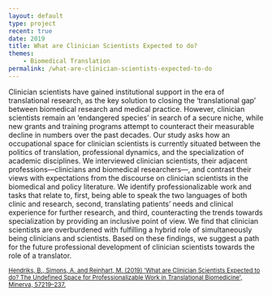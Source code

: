 ```yaml
---
layout: default
type: project
recent: true
date: 2019
title: What are Clinician Scientists Expected to do?
themes: 
    - Biomedical Translation
permalink: /what-are-clinician-scientists-expected-to-do
---
```


Clinician scientists have gained institutional support in the era of translational research, as the key solution to closing the ‘translational gap’ between biomedical research and medical practice. However, clinician scientists remain an ‘endangered species’ in search of a secure niche, while new grants and training programs attempt to counteract their measurable decline in numbers over the past decades. Our study asks how an occupational space for clinician scientists is currently situated between the politics of translation, professional dynamics, and the specialization of academic disciplines. We interviewed clinician scientists, their adjacent professions—clinicians and biomedical researchers—, and contrast their views with expectations from the discourse on clinician scientists in the biomedical and policy literature. We identify professionalizable work and tasks that relate to, first, being able to speak the two languages of both clinic and research, second, translating patients’ needs and clinical experience for further research, and third, counteracting the trends towards specialization by providing an inclusive point of view. We find that clinician scientists are overburdened with fulfilling a hybrid role of simultaneously being clinicians and scientists. Based on these findings, we suggest a path for the future professional development of clinician scientists towards the role of a translator.

<small>
    <a href="https://doi.org/10.1007/s11024-019-09367-4">
        Hendriks, B., Simons, A. and Reinhart, M. (2019) 'What are Clinician Scientists Expected to do? The Undefined Space for Professionalizable Work in Translational Biomedicine', Minerva, 57219–237.
    </a>
</small>
